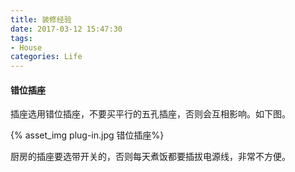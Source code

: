 ```yaml
---
title: 装修经验
date: 2017-03-12 15:47:30
tags:
- House
categories: Life
---
```



#### 错位插座

插座选用错位插座，不要买平行的五孔插座，否则会互相影响。如下图。

<!-- more -->

{% asset_img plug-in.jpg 错位插座%}

厨房的插座要选带开关的，否则每天煮饭都要插拔电源线，非常不方便。

